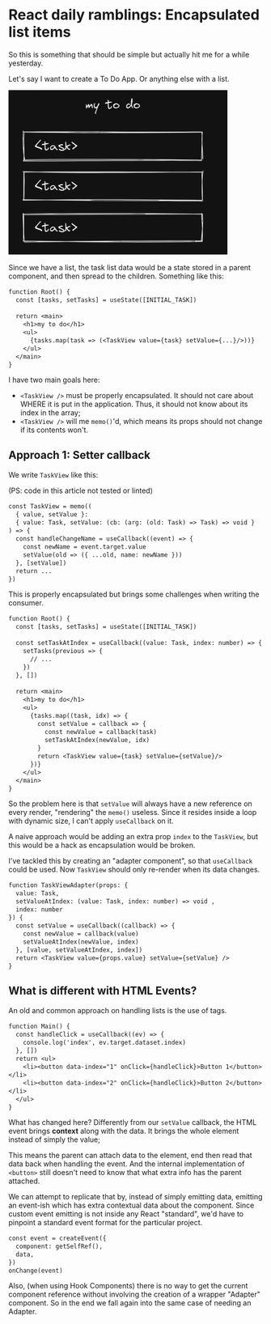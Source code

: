 # React daily ramblings: Encapsulated list items

So this is something that should be simple but actually hit me for a while yesterday.

Let's say I want to create a To Do App. Or anything else with a list.

![To Do List](Untitled.png)

Since we have a list, the task list data would be a state stored in a parent component, and then spread to the children. Something like this:

```tsx
function Root() {
  const [tasks, setTasks] = useState([INITIAL_TASK])

  return <main>
    <h1>my to do</h1>
    <ul>
      {tasks.map(task => (<TaskView value={task} setValue={...}/>))}
    </ul>
  </main>
}
```

I have two main goals here:

- `<TaskView />` must be properly encapsulated. It should not care about WHERE it is put in the application. Thus, it should not know about its index in the array;
- `<TaskView />` will me `memo()`'d, which means its props should not change if its contents won't.

## Approach 1: Setter callback

We write `TaskView` like this:

(PS: code in this article not tested or linted)

```tsx
const TaskView = memo((
  { value, setValue }:
  { value: Task, setValue: (cb: (arg: (old: Task) => Task) => void }
) => {
  const handleChangeName = useCallback((event) => {
    const newName = event.target.value
    setValue(old => ({ ...old, name: newName }))
  }, [setValue])
  return ...
})
```

This is properly encapsulated but brings some challenges when writing the consumer.

```tsx
function Root() {
  const [tasks, setTasks] = useState([INITIAL_TASK])

  const setTaskAtIndex = useCallback((value: Task, index: number) => {
    setTasks(previous => {
      // ...
    })
  }, [])

  return <main>
    <h1>my to do</h1>
    <ul>
      {tasks.map((task, idx) => {
        const setValue = callback => {
          const newValue = callback(task)
          setTaskAtIndex(newValue, idx)
        }
        return <TaskView value={task} setValue={setValue}/>
      })}
    </ul>
  </main>
}
```

So the problem here is that `setValue` will always have a new reference on every render, "rendering" the `memo()` useless. Since it resides inside a loop with dynamic size, I can't apply `useCallback` on it.

A naive approach would be adding an extra prop `index` to the `TaskView`, but this would be a hack as encapsulation would be broken.

I've tackled this by creating an "adapter component", so that `useCallback` could be used. Now `TaskView` should only re-render when its data changes.

```tsx
function TaskViewAdapter(props: {
  value: Task,
  setValueAtIndex: (value: Task, index: number) => void ,
  index: number
}) {
  const setValue = useCallback((callback) => {
    const newValue = callback(value)
    setValueAtIndex(newValue, index)
  }, [value, setValueAtIndex, index])
  return <TaskView value={props.value} setValue={setValue} />
}
```

## What is different with HTML Events?

An old and common approach on handling lists is the use of tags.

```tsx
function Main() {
  const handleClick = useCallback((ev) => {
    console.log('index', ev.target.dataset.index)
  }, [])
  return <ul>
    <li><button data-index="1" onClick={handleClick}>Button 1</button></li>
    <li><button data-index="2" onClick={handleClick}>Button 2</button></li>
  </ul>
}
```

What has changed here? Differently from our `setValue` callback, the HTML event brings **context** along with the data. It brings the whole element instead of simply the value;

This means the parent can attach data to the element, end then read that data back when handling the event. And the internal implementation of `<button>` still doesn't need to know that what extra info has the parent attached.

We can attempt to replicate that by, instead of simply emitting data, emitting an event-ish which has extra contextual data about the component. Since custom event emitting is not inside any React "standard", we'd have to pinpoint a standard event format for the particular project.

```tsx
const event = createEvent({
  component: getSelfRef(),
  data,
})
onChange(event)
```

Also, (when using Hook Components) there is no way to get the current component reference without involving the creation of a wrapper "Adapter" component. So in the end we fall again into the same case of needing an Adapter.